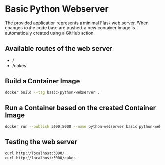 # Basic Python Webserver
The provided application represents a minimal Flask web server. 
When changes to the code base are pushed, a new container image is automatically created using a GitHub action.
## Available routes of the web server
- /
- /cakes

## Build a Container Image
```sh
docker build --tag basic-python-webserver .
```

## Run a Container based on the created Container Image
```sh
docker run --publish 5000:5000 --name python-webserver basic-python-webserver
```

## Testing the web server
```sh
curl http://localhost:5000/
curl http://localhost:5000/cakes
```